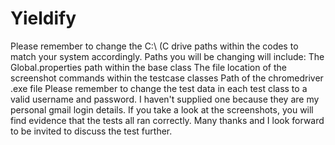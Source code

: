 # Yieldify
Please remember to change the C:\ (C drive paths within the codes to match your system accordingly. 
Paths you will be changing will include: 
The Global.properties path within the base class 
The file location of the screenshot commands within the testcase classes Path of the chromedriver .exe file
Please remember to change the test data in each test class to a valid username and password. 
I haven't supplied one because they are my personal gmail login details.
If you take a look at the screenshots, you will find evidence that the tests all ran correctly.
Many thanks and I look forward to be invited to discuss the test further.
